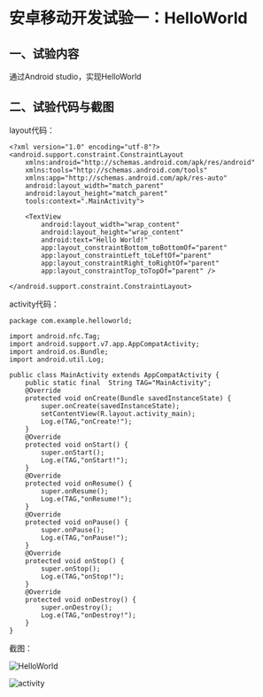 # 安卓移动开发试验一：HelloWorld

## 一、试验内容
通过Android studio，实现HelloWorld
## 二、试验代码与截图
layout代码：
```
<?xml version="1.0" encoding="utf-8"?>
<android.support.constraint.ConstraintLayout
    xmlns:android="http://schemas.android.com/apk/res/android"
    xmlns:tools="http://schemas.android.com/tools"
    xmlns:app="http://schemas.android.com/apk/res-auto"
    android:layout_width="match_parent"
    android:layout_height="match_parent"
    tools:context=".MainActivity">

    <TextView
        android:layout_width="wrap_content"
        android:layout_height="wrap_content"
        android:text="Hello World!"
        app:layout_constraintBottom_toBottomOf="parent"
        app:layout_constraintLeft_toLeftOf="parent"
        app:layout_constraintRight_toRightOf="parent"
        app:layout_constraintTop_toTopOf="parent" />

</android.support.constraint.ConstraintLayout>
```
activity代码：
```
package com.example.helloworld;

import android.nfc.Tag;
import android.support.v7.app.AppCompatActivity;
import android.os.Bundle;
import android.util.Log;

public class MainActivity extends AppCompatActivity {
    public static final  String TAG="MainActivity";
    @Override
    protected void onCreate(Bundle savedInstanceState) {
        super.onCreate(savedInstanceState);
        setContentView(R.layout.activity_main);
        Log.e(TAG,"onCreate!");
    }
    @Override
    protected void onStart() {
        super.onStart();
        Log.e(TAG,"onStart!");
    }
    @Override
    protected void onResume() {
        super.onResume();
        Log.e(TAG,"onResume!");
    }
    @Override
    protected void onPause() {
        super.onPause();
        Log.e(TAG,"onPause!");
    }
    @Override
    protected void onStop() {
        super.onStop();
        Log.e(TAG,"onStop!");
    }
    @Override
    protected void onDestroy() {
        super.onDestroy();
        Log.e(TAG,"onDestroy!");
    }
}
```

截图：

![HelloWorld](https://img-blog.csdnimg.cn/20190318145217728.png?x-oss-process=image/watermark,type_ZmFuZ3poZW5naGVpdGk,shadow_10,text_aHR0cHM6Ly9ibG9nLmNzZG4ubmV0L2h1YWlxaTgzNzg=,size_16,color_FFFFFF,t_70)

![activity](https://img-blog.csdnimg.cn/20190330164601383.png?x-oss-process=image/watermark,type_ZmFuZ3poZW5naGVpdGk,shadow_10,text_aHR0cHM6Ly9ibG9nLmNzZG4ubmV0L2h1YWlxaTgzNzg=,size_16,color_FFFFFF,t_70)
